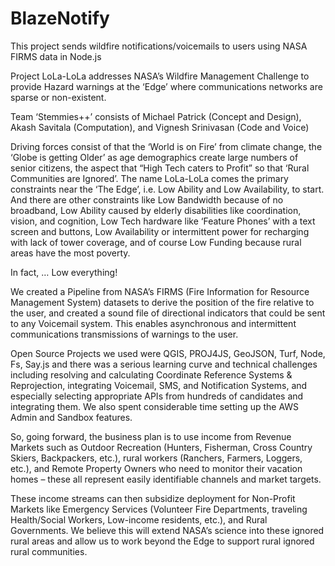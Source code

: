 # BlazeNotify
This project sends wildfire notifications/voicemails to users using NASA FIRMS data in Node.js

Project LoLa-LoLa addresses NASA’s Wildfire Management Challenge to provide Hazard warnings at the ‘Edge’ where communications networks are sparse or non-existent. 

Team ‘Stemmies++’ consists of Michael Patrick  (Concept and Design), Akash Savitala (Computation), and Vignesh Srinivasan (Code and Voice) 

Driving forces consist of that the ‘World is on Fire’ from climate change, the ‘Globe is getting Older’ as age demographics create large numbers of senior citizens, the aspect that “High Tech caters to Profit” so that ‘Rural Communities are Ignored’. 
The name LoLa-LoLa comes the primary constraints near the ‘The Edge’, i.e. Low Ability and Low Availability, to start. And there are other constraints like Low Bandwidth because of no broadband, Low Ability caused by elderly disabilities like coordination, vision, and cognition, Low Tech hardware like ‘Feature Phones’ with a text screen and buttons, Low Availability or intermittent power for recharging with lack of tower coverage, and of course Low Funding because rural areas have the most poverty. 

In fact, … Low everything!

We created a Pipeline from NASA’s FIRMS (Fire Information for Resource Management System) datasets to derive the position of the fire relative to the user, and created a sound file of directional indicators that could be sent to any Voicemail system. This enables asynchronous and intermittent communications transmissions of warnings to the user. 

Open Source Projects we used were QGIS, PROJ4JS, GeoJSON, Turf, Node, Fs, Say.js and there was a serious learning curve and technical challenges including resolving and calculating Coordinate Reference Systems & Reprojection, integrating Voicemail, SMS, and Notification Systems, and especially selecting appropriate APIs from hundreds of candidates and integrating them. We also spent considerable time setting up the AWS Admin and Sandbox features. 

So, going forward, the business plan is to use income from Revenue Markets such as Outdoor Recreation (Hunters, Fisherman, Cross Country Skiers, Backpackers, etc.), rural workers (Ranchers, Farmers, Loggers, etc.), and Remote Property Owners who need to monitor their vacation homes – these all represent easily identifiable channels and market targets.

These income streams can then subsidize deployment for Non-Profit Markets like Emergency Services (Volunteer Fire Departments, traveling Health/Social Workers, Low-income residents, etc.), and Rural Governments.
We believe this will extend NASA’s science into these ignored rural areas and allow us to work beyond the Edge to support rural ignored rural communities.
